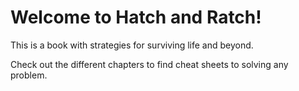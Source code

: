 Welcome to Hatch and Ratch!
============================

This is a book with strategies for surviving life and beyond.

Check out the different chapters to find cheat sheets to solving any problem.

